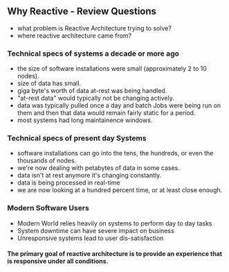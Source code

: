 ## Why Reactive - Review Questions

- what problem is Reactive Architecture trying to solve?
- where reactive architecture came from?

### Technical specs of systems a decade or more ago

- the size of software installations were small (approximately 2 to 10 nodes).
- size of data has small. 
- giga byte's worth of data at-rest was being handled. 
- "at-rest data" would typically not be changing actively. 
- data was typically pulled once a day and batch Jobs were being run on them and then that data would remain fairly static for a period.
- most systems had long maintainence windows.

### Technical specs of present day Systems

- software installations can go into the tens, the hundreds, or even the thousands of nodes.
- we're now dealing with petabytes of data in some cases.
- data isn't at rest anymore it's changing constantly. 
- data is being processed in real-time
- we are now looking at a hundred percent time, or at least close enough.

### Modern Software Users

- Modern World relies heavily on systems to perform day to day tasks
- System downtime can have severe impact on business
- Unresponsive systems lead to user dis-satisfaction

#### The primary goal of reactive architecture is to provide an experience that is responsive under all conditions.